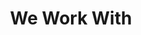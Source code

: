 ---
type: WeWorkWith
title: "We Work With"
items: 
    - "Private medical practices"
    - "Medical device manufacturers"
    - "Medical and research laboratories"
    - "Healthcare organizations"
    - "Care providers"
    - "Healthcare startups"
    - "Pharmacy organizations"
---